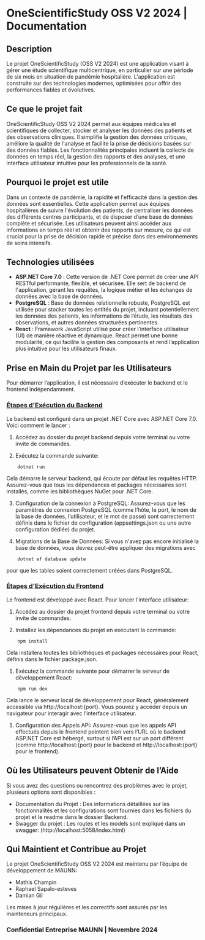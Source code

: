 # OneScientificStudy OSS V2 2024 | Documentation
## Description
Le projet OneScientificStudy (OSS V2 2024) est une application visant à gérer une étude scientifique multicentrique, en particulier sur une période de six mois en situation de pandémie hospitalière. L'application est construite sur des technologies modernes, optimisées pour offrir des performances fiables et évolutives.

## Ce que le projet fait
OneScientificStudy OSS V2 2024 permet aux équipes médicales et scientifiques de collecter, stocker et analyser les données des patients et des observations cliniques. Il simplifie la gestion des données critiques, améliore la qualité de l'analyse et facilite la prise de décisions basées sur des données fiables. Les fonctionnalités principales incluent la collecte de données en temps réel, la gestion des rapports et des analyses, et une interface utilisateur intuitive pour les professionnels de la santé.

## Pourquoi le projet est utile
Dans un contexte de pandémie, la rapidité et l'efficacité dans la gestion des données sont essentielles. Cette application permet aux équipes hospitalières de suivre l'évolution des patients, de centraliser les données des différents centres participants, et de disposer d’une base de données complète et sécurisée. Les utilisateurs peuvent ainsi accéder aux informations en temps réel et obtenir des rapports sur mesure, ce qui est crucial pour la prise de décision rapide et précise dans des environnements de soins intensifs.

## Technologies utilisées
- **ASP.NET Core 7.0** : Cette version de .NET Core permet de créer une API RESTful performante, flexible, et sécurisée. Elle sert de backend de l'application, gérant les requêtes, la logique métier et les échanges de données avec la base de données.
- **PostgreSQL** : Base de données relationnelle robuste, PostgreSQL est utilisée pour stocker toutes les entités du projet, incluant potentiellement les données des patients, les informations de l’étude, les résultats des observations, et autres données structurées pertinentes.
- **React** : Framework JavaScript utilisé pour créer l’interface utilisateur (UI) de manière réactive et dynamique. React permet une bonne modularité, ce qui facilite la gestion des composants et rend l’application plus intuitive pour les utilisateurs finaux.

##  Prise en Main du Projet par les Utilisateurs
Pour démarrer l’application, il est nécessaire d’exécuter le backend et le frontend indépendamment.

### <u>Étapes d'Exécution du Backend</u>

Le backend est configuré dans un projet .NET Core avec ASP.NET Core 7.0. Voici comment le lancer :

1. Accédez au dossier du projet backend depuis votre terminal ou votre invite de commandes.

2. Exécutez la commande suivante:

``` shell
    dotnet run
```
Cela démarre le serveur backend, qui écoute par défaut les requêtes HTTP. Assurez-vous que tous les dépendances et packages nécessaires sont installés, comme les bibliothèques NuGet pour .NET Core.

3. Configuration de la connexion à PostgreSQL:
Assurez-vous que les paramètres de connexion PostgreSQL (comme l’hôte, le port, le nom de la base de données, l’utilisateur, et le mot de passe) sont correctement
définis dans le fichier de configuration (appsettings.json ou une autre configuration dédiée) du projet.

4. Migrations de la Base de Données:
Si vous n'avez pas encore initialisé la base de données, vous devrez peut-être appliquer des migrations avec
``` shell 
    dotnet ef database update
```
pour que les tables soient correctement créées dans PostgreSQL.


### <u>Étapes d'Exécution du Frontend</u>
Le frontend est développé avec React. Pour lancer l'interface utilisateur:

1. Accédez au dossier du projet frontend depuis votre terminal ou votre invite de commandes.

2. Installez les dépendances du projet en exécutant la commande:
``` shell
    npm install
```
Cela installera toutes les bibliothèques et packages nécessaires pour React, définis dans le fichier package.json.

1. Exécutez la commande suivante pour démarrer le serveur de développement React:
``` shell
    npm run dev
```
Cela lance le serveur local de développement pour React, généralement accessible via http://localhost:{port}. Vous pouvez y accéder depuis un navigateur pour interagir avec l’interface utilisateur.

1. Configuration des Appels API:
Assurez-vous que les appels API effectués depuis le frontend pointent bien vers l’URL où le backend ASP.NET Core est hébergé, surtout si l’API est sur un port différent (comme http://localhost:{port} pour le backend et http://localhost:{port} pour le frontend).


## Où les Utilisateurs peuvent Obtenir de l’Aide

Si vous avez des questions ou rencontrez des problèmes avec le projet, plusieurs options sont disponibles :

- Documentation du Projet : Des informations détaillées sur les fonctionnalités et les configurations sont fournies dans les fichiers du projet et le readme dans le dossier Backend.
- Swagger du projet : Les routes et les models sont expliqué dans un swagger: (http://localhost:5058/index.html)

## Qui Maintient et Contribue au Projet

Le projet OneScientificStudy OSS V2 2024 est maintenu par l’équipe de développement de MAUNN:
- Mathis Champin
- Raphael Sapalo-esteves
- Damian Gil 

Les mises à jour régulières et les correctifs sont assurés par les mainteneurs principaux.

### Confidential Entreprise MAUNN | Novembre 2024
